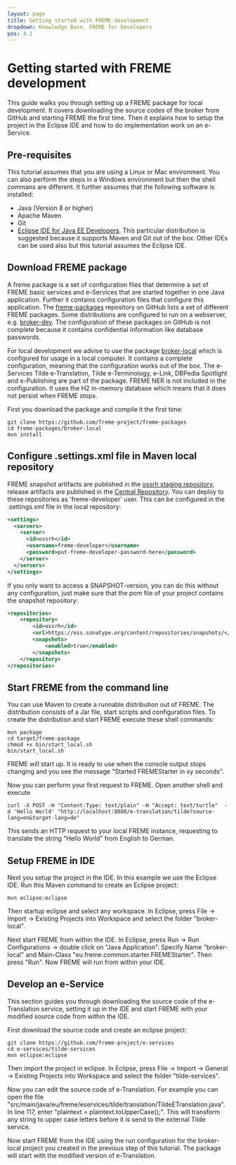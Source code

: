 ```yaml
---
layout: page
title: Getting started with FREME development
dropdown: Knowledge Base, FREME for Developers
pos: 4.1
---
```

# Getting started with FREME development

This guide walks you through setting up a FREME package for local development. It covers downloading the source codes of the broker from GitHub and starting FREME the first time. Then it explains how to setup the project in the Eclipse IDE and how to do implementation work on an e-Service.

## Pre-requisites

This tutorial assumes that you are using a Linux or Mac environment. You can also perform the steps in a Windows environment but then the shell commans are different. It further assumes that the following software is installed:

* Java (Version 8 or higher)
* Apache Maven
* Git
* [Eclipse IDE for Java EE Developers](https://www.eclipse.org/downloads/). This particular distribution is suggested because it supports Maven and Git out of the box. Other IDEs can be used also but this tutorial assumes the Eclipse IDE.

## Download FREME package

A freme package is a set of configuration files that determine a set of FREME basic services and e-Services that are started together in one Java application. Further it contains configuration files that configure this application. The [freme-packages](https://github.com/freme-project/freme-packages) repository on GitHub lists a set of different FREME packages. Some distributions are configured to run on a webserver, e.g. [broker-dev](https://github.com/freme-project/freme-packages/tree/master/broker-dev). The configuration of these packages on GitHub is not complete because it contains confidential information like database passwords. 

For local development we advise to use the package [broker-local](https://github.com/freme-project/freme-packages/tree/master/broker-local) which is configured for usage in a local computer. It contains a complete configuration, meaning that the configuration works out of the box. The e-Services Tilde e-Translation, Tilde e-Terminology, e-Link, DBPedia Spotlight and e-Publishing are part of the package. FREME NER is not included in the configuration. It uses the H2 in-memory database which means that it does not persist when FREME stops.

First you download the package and compile it the first time:

```
git clone https://github.com/freme-project/freme-packages
cd freme-packages/broker-local
mvn install 
```

## Configure .settings.xml file in Maven local repository

FREME snapshot artifacts are published in the [ossrh staging repository](https://oss.sonatype.org/content/repositories/snapshots/), 
release artifacts are published in the [Central Repository](https://search.maven.org/).
You can deploy to these repositories as 'freme-developer' user. This can be configured in the .settings.xml file in the local 
repository: 

```xml
<settings>
  <servers>
    <server>
      <id>ossrh</id>
      <username>freme-developer</username>
      <password>put-freme-developer-password-here</password>
    </server>
  </servers>
</settings>
```

If you only want to access a SNAPSHOT-version, you can do this without any configuration, just make sure that the pom 
file of your project contains the snapshot repository:

```xml
<repositories>
    <repository>
        <id>ossrh</id>
        <url>https://oss.sonatype.org/content/repositories/snapshots/</url>
        <snapshots>
            <enabled>true</enabled>
        </snapshots>
    </repository>
</repositories>
```



## Start FREME from the command line

You can use Maven to create a runnable distribution out of FREME. The distribution consists of a Jar file, start scripts and configuration files. To create the distribution and start FREME execute these shell commands:

```
mvn package
cd target/freme-package
chmod +x bin/start_local.sh
bin/start_local.sh
```

FREME will start up. It is ready to use when the console output stops changing and you see the message "Started FREMEStarter in xy seconds".

Now you can perform your first request to FREME. Open another shell and execute

```
curl -X POST -H "Content-Type: text/plain" -H "Accept: text/turtle"  -d 'Hello World' "http://localhost:8080/e-translation/tilde?source-lang=en&target-lang=de"
```

This sends an HTTP request to your local FREME instance, requesting to translate the string "Hello World" from English to German. 

## Setup FREME in IDE

Next you setup the project in the IDE. In this example we use the Eclipse IDE. Run this Maven command to create an Eclipse project:

```
mvn eclipse:eclipse
```

Then startup eclipse and select any workspace. In Eclipse, press File -> Import -> Existing Projects into Workspace and select the folder "broker-local".

Next start FREME from within the IDE. In Eclipse, press Run -> Run Configurations -> double click on "Java Application". Specify Name "broker-local" and Main-Class "eu.freme.common.starter.FREMEStarter". Then press "Run". Now FREME will run from within your IDE.

## Develop an e-Service

This section guides you through downloading the source code of the e-Translation service, setting it up in the IDE and start FREME with your modified source code from within the IDE.

First download the source code and create an eclipse project:

```
git clone https://github.com/freme-project/e-services
cd e-services/tilde-services
mvn eclipse:eclipse
```

Then import the project in eclipse. In Eclipse, press File -> Import -> General -> Existing Projects into Workspace and select the folder "tilde-services".

Now you can edit the source code of e-Translation. For example you can open the file "src/main/java/eu/freme/eservices/tilde/translation/TildeETranslation.java". In line 117, enter "plaintext = plaintext.toUpperCase();". This will transform any string to upper case letters before it is send to the external Tilde service.

Now start FREME from the IDE using the run configuration for the broker-local project you created in the previous step of this tutorial. The package will start with the modified version of e-Translation.





